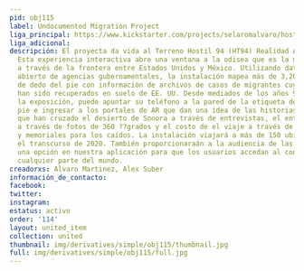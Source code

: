 ```yaml
---
pid: obj115
label: Undocumented Migration Project
liga_principal: https://www.kickstarter.com/projects/selaromalvaro/hostile-terrain-augmented-reality-experience/?fbclid=IwAR09-A1U89XAWWM2g66YnAV0BBHYriUUK3P25tC3SicRwwg7jubKZiChyeU
liga_adicional: 
descripción: El proyecta da vida al Terreno Hostil 94 (HT94) Realidad Aumentada (AR).
  Esta experiencia interactiva abre una ventana a la odisea que es la migración clandestina
  a través de la frontera entre Estados Unidos y México. Utilizando datos de código
  abierto de agencias gubernamentales, la instalación mapea más de 3,200 etiquetas
  de dedo del pie con información de archivos de casos de migrantes cuyos cuerpos
  han sido recuperados en suelo de EE. UU. Desde mediados de los años 90. Al visitar
  la exposición, puede apuntar su teléfono a la pared de la etiqueta del dedo del
  pie e ingresar a los portales de AR que dan una idea de las historias de aquellos
  que han cruzado el desierto de Sonora a través de entrevistas, el entorno implacable
  a través de fotos de 360 ??grados y el costo de el viaje a través de santuarios
  y memoriales para los caídos. La instalación viajará a más de 150 ubicaciones en
  el transcurso de 2020. También proporcionaraán a la audiencia de las exposiciones
  una opción en nuestra aplicación para que los usuarios accedan al contenido desde
  cualquier parte del mundo.
creadorxs: Alvaro Martinez, Alex Suber
información_de_contacto: 
facebook: 
twitter: 
instagram: 
estatus: activo
order: '114'
layout: united_item
collection: united
thumbnail: img/derivatives/simple/obj115/thumbnail.jpg
full: img/derivatives/simple/obj115/full.jpg
---
```


